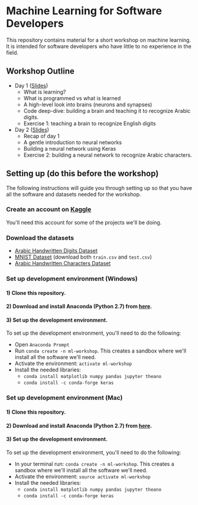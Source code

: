 # Machine Learning for Software Developers

This repository contains material for a short workshop on machine learning. It is intended for software developers who have little to no experience in the field.

## Workshop Outline

- Day 1 ([Slides](http://bit.ly/2gqTYu8))
  * What is learning?
  * What is programmed vs what is learned
  * A high-level look into brains (neurons and synapses)
  * Code deep-dive: building a brain and teaching it to recognize Arabic digits.
  * Exercise 1: teaching a brain to recognize English digits
- Day 2 ([Slides](http://bit.ly/2wTmH1C))
  * Recap of day 1
  * A gentle introduction to neural networks
  * Building a neural network using Keras
  * Exercise 2: building a neural network to recognize Arabic characters.

## Setting up (do this before the workshop)

The following instructions will guide you through setting up so that you have all the software and datasets needed for the workshop.

### Create an account on [Kaggle](https://www.kaggle.com/)
You'll need this account for some of the projects we'll be doing.

### Download the datasets
- [Arabic Handwritten Digits Dataset](https://www.kaggle.com/mloey1/ahdd1)
- [MNIST Dataset](https://www.kaggle.com/c/digit-recognizer/data) (download both `train.csv` and `test.csv`)
- [Arabic Handwritten Characters Dataset](https://www.kaggle.com/mloey1/ahcd1)

### Set up development environment (Windows)

#### 1) Clone this repository.

#### 2) Download and install Anaconda (Python 2.7) from [here](https://www.continuum.io/downloads).

#### 3) Set up the development environment.
To set up the development environment, you'll need to do the following:
- Open `Anaconda Prompt`
- Run `conda create -n ml-workshop`. This creates a sandbox where we'll install all the software we'll need.
- Activate the environment: `activate ml-workshop`
- Install the needed libraries:
  * `conda install matplotlib numpy pandas jupyter theano`
  * `conda install -c conda-forge keras`

### Set up development environment (Mac)

#### 1) Clone this repository.

#### 2) Download and install Anaconda (Python 2.7) from [here](https://www.continuum.io/downloads).

#### 3) Set up the development environment.
To set up the development environment, you'll need to do the following:
- In your terminal run: `conda create -n ml-workshop`. This creates a sandbox where we'll install all the software we'll need.
- Activate the environment: `source activate ml-workshop`
- Install the needed libraries:
  * `conda install matplotlib numpy pandas jupyter theano`
  * `conda install -c conda-forge keras`
